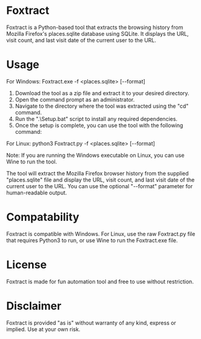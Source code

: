 # Foxtract

Foxtract is a Python-based tool that extracts the browsing history from Mozilla Firefox's places.sqlite database using SQLite. It displays the URL, visit count, and last visit date of the current user to the URL.

# Usage

For Windows:
Foxtract.exe -f <places.sqlite> [--format]

1. Download the tool as a zip file and extract it to your desired directory.
2. Open the command prompt as an administrator.
3. Navigate to the directory where the tool was extracted using the "cd" command.
4. Run the ".\Setup.bat" script to install any required dependencies.
5. Once the setup is complete, you can use the tool with the following command:

For Linux:
python3 Foxtract.py -f <places.sqlite> [--format]

Note: If you are running the Windows executable on Linux, you can use Wine to run the tool.

The tool will extract the Mozilla Firefox browser history from the supplied "places.sqlite" file and display the URL, visit count, and last visit date of the current user to the URL. You can use the optional "--format" parameter for human-readable output.

# Compatability

Foxtract is compatible with Windows. For Linux, use the raw Foxtract.py file that requires Python3 to run, or use Wine to run the Foxtract.exe file.

# License 

Foxtract is made for fun automation tool and free to use without restriction.

# Disclaimer

Foxtract is provided "as is" without warranty of any kind, express or implied. Use at your own risk.
